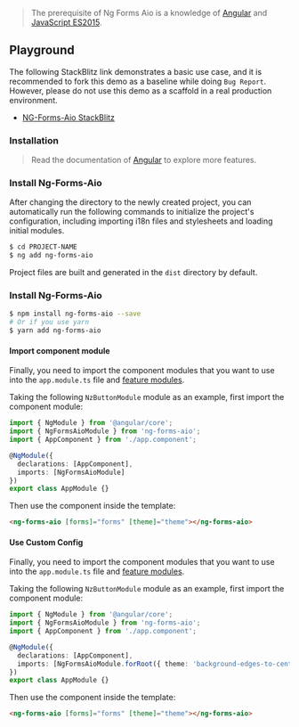 
> The prerequisite of Ng Forms Aio is a knowledge of [Angular](https://angular.io/) and [JavaScript ES2015](http://babeljs.io/docs/learn-es2015/).

## Playground

The following StackBlitz link demonstrates a basic use case, and it is recommended to fork this demo as a baseline while doing `Bug Report`. However, please do not use this demo as a scaffold in a real production environment.

- [NG-Forms-Aio StackBlitz](https://stackblitz.com/edit/Ng-Forms-Aio)

### Installation

> Read the documentation of [Angular](https://angular.io/cli) to explore more features.

### Install Ng-Forms-Aio

After changing the directory to the newly created project, you can automatically run the following commands to initialize the project's configuration, including importing i18n files and stylesheets and loading initial modules.

```bash
$ cd PROJECT-NAME
$ ng add ng-forms-aio
```

Project files are built and generated in the `dist` directory by default.

### Install Ng-Forms-Aio

```bash
$ npm install ng-forms-aio --save
# Or if you use yarn
$ yarn add ng-forms-aio
```

#### Import component module

Finally, you need to import the component modules that you want to use into the `app.module.ts` file and [feature modules](https://angular.io/guide/feature-modules).

Taking the following `NzButtonModule` module as an example, first import the component module:

```ts
import { NgModule } from '@angular/core';
import { NgFormsAioModule } from 'ng-forms-aio';
import { AppComponent } from './app.component';

@NgModule({
  declarations: [AppComponent],
  imports: [NgFormsAioModule]
})
export class AppModule {}
```

Then use the component inside the template:

```html
<ng-forms-aio [forms]="forms" [theme]="theme"></ng-forms-aio>
```

#### Use Custom Config

Finally, you need to import the component modules that you want to use into the `app.module.ts` file and [feature modules](https://angular.io/guide/feature-modules).

Taking the following `NzButtonModule` module as an example, first import the component module:

```ts
import { NgModule } from '@angular/core';
import { NgFormsAioModule } from 'ng-forms-aio';
import { AppComponent } from './app.component';

@NgModule({
  declarations: [AppComponent],
  imports: [NgFormsAioModule.forRoot({ theme: 'background-edges-to-center' })]
})
export class AppModule {}
```

Then use the component inside the template:

```html
<ng-forms-aio [forms]="forms" [theme]="theme"></ng-forms-aio>
```

